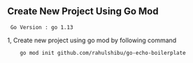 ## Create New Project Using Go Mod

```
 Go Version : go 1.13
```

1, Create new project using go mod by following command

```sh
    go mod init github.com/rahulshibu/go-echo-boilerplate
```